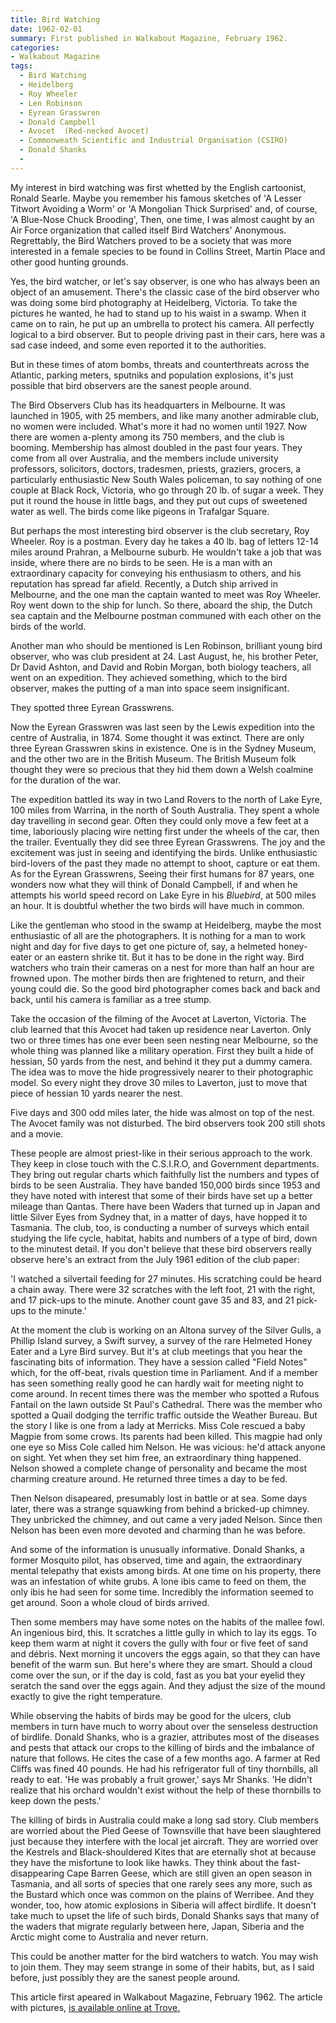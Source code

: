 ```yaml
---
title: Bird Watching
date: 1962-02-01
summary: First published in Walkabout Magazine, February 1962.
categories:
- Walkabout Magazine
tags:
  - Bird Watching
  - Heidelberg
  - Roy Wheeler
  - Len Robinson
  - Eyrean Grasswren
  - Donald Campbell
  - Avocet  (Red-necked Avocet)
  - Commonweath Scientific and Industrial Organisation (CSIRO)
  - Donald Shanks
  -
---
```


My interest in bird watching was first whetted by the English cartoonist, Ronald Searle. Maybe you remember his famous sketches of 'A Lesser Titwort Avoiding a Worm' or 'A Mongolian Thick Surprised' and, of course, 'A Blue-Nose Chuck Brooding', Then, one time, I was almost caught by an Air Force organization that called itself Bird Watchers' Anonymous. Regrettably, the Bird Watchers proved to be a society that was more interested in a female species to be found in Collins Street, Martin Place and other good hunting grounds.

Yes, the bird watcher, or let's say observer, is one who has always been an object of an amusement. There's the classic case of the bird observer who was doing some bird photography at Heidelberg, Victoria. To take the pictures he wanted, he had to stand up to his waist in a swamp. When it came on to rain, he put up an umbrella to protect his camera. All perfectly logical to a bird observer. But to people driving past in their cars, here was a sad case indeed, and some even reported it to the authorities.

But in these times of atom bombs, threats and counterthreats across the Atlantic, parking meters, sputniks and population explosions, it's just possible that bird observers are the sanest people around.

The Bird Observers Club has its headquarters in Melbourne. It was launched in 1905, with 25 members, and like many another admirable club, no women were included. What's more it had no women until 1927. Now there are women a-plenty among its 750 members, and the club is booming. Membership has almost doubled in the past four years. They come from all over Australia, and the members include university professors, solicitors, doctors, tradesmen, priests, graziers, grocers, a particularly enthusiastic New South Wales policeman, to say nothing of one couple at Black Rock, Victoria, who go through 20 lb. of sugar a week. They put it round the house in little bags, and they put out cups of sweetened water as well. The birds come like pigeons in Trafalgar Square. 

But perhaps the most interesting bird observer is the club secretary, Roy Wheeler. Roy is a postman. Every day he takes a 40 lb. bag of letters 12-14 miles around Prahran, a Melbourne suburb. He wouldn't take a job that was inside, where there are no birds to be seen. He is a man with an extraordinary capacity for conveying his enthusiasm to others, and his reputation has spread far afield. Recently, a Dutch ship arrived in Melbourne, and the one man the captain wanted to meet was Roy Wheeler. Roy went down to the ship for lunch. So there, aboard the ship, the Dutch sea captain and the Melbourne postman communed with each other on the birds of the world. 

Another man who should be mentioned is Len Robinson, brilliant young bird observer, who was club president at 24. Last August, he, his brother Peter, Dr David Ashton, and David and Robin Morgan, both biology teachers, all went on an expedition. They achieved something, which to the bird observer, makes the putting of a man into space seem insignificant.

They spotted three Eyrean Grasswrens. 

Now the Eyrean Grasswren was last seen by the Lewis expedition into the centre of Australia, in 1874. Some thought it was extinct. There are only three Eyrean Grasswren skins in existence. One is in the Sydney Museum, and the other two are in the British Museum. The British Museum folk thought they were so precious that they hid them down a Welsh coalmine for the duration of the war.

The expedition battled its way in two Land Rovers to the north of Lake Eyre, 100 miles from Warrina, in the north of South Australia. They spent a whole day travelling in second gear. Often they could only move a few feet at a time, laboriously placing wire netting first under the wheels of the car, then the trailer. Eventually they did see three Eyrean Grasswrens. The joy and the excitement was just in seeing and identifying the birds. Unlike enthusiastic bird-lovers of the past they made no attempt to shoot, capture or eat them. As for the Eyrean Grasswrens, Seeing their first humans for 87 years, one wonders now what they will think of Donald Campbell, if and when he attempts his world speed record on Lake Eyre in his *Bluebird*, at 500 miles an hour. It is doubtful whether the two birds will have much in common.

Like the gentleman who stood in the swamp at Heidelberg, maybe the most enthusiastic of all are the photographers. It is nothing for a man to work night and day for five days to get one picture of, say, a helmeted honey-eater or an eastern shrike tit. But it has to be done in the right way. Bird watchers who train their cameras on a nest for more than half an hour are frowned upon. The mother birds then are frightened to return, and their young could die. So the good bird photographer comes back and back and back, until his camera is familiar as a tree stump.

Take the occasion of the filming of the Avocet at Laverton, Victoria. The club learned that this Avocet had taken up residence near Laverton. Only two or three times has one ever been seen nesting near Melbourne, so the whole thing was planned like a military operation. First they built a hide of hessian, 50 yards from the nest, and behind it they put a dummy camera. The idea was to move the hide progressively nearer to their photographic model. So every night they drove 30 miles to Laverton, just to move that piece of hessian 10 yards nearer the nest.

Five days and 300 odd miles later, the hide was almost on top of the nest. The Avocet family was not disturbed. The bird observers took 200 still shots and a movie.

These people are almost priest-like in their serious approach to the work. They keep in close touch with the C.S.I.R.O, and Government departments. They bring out regular charts which faithfully list the numbers and types of birds to be seen Australia. They have banded 150,000 birds since 1953 and they have noted with interest that some of their birds have set up a better mileage than Qantas. There have been Waders that turned up in Japan and little Silver Eyes from Sydney that, in a matter of days, have hopped it to Tasmania. The club, too, is conducting a number of surveys which entail studying the life cycle, habitat, habits and numbers of a type of bird, down to the minutest detail. If you don't believe that these bird observers really observe here's an extract from the July 1961 edition of the club paper:

'I watched a silvertail feeding for 27 minutes. His scratching could be heard a chain away. There were 32 scratches with the left foot, 21 with the right, and 17 pick-ups to the minute. Another count gave 35 and 83, and 21 pick-ups to the minute.'

At the moment the club is working on an Altona survey of the Silver Gulls, a Phillip Island survey, a Swift survey, a survey of the rare Helmeted Honey Eater and a Lyre Bird survey. But it's at club meetings that you hear the fascinating bits of information. They have a session called "Field Notes" which, for the off-beat, rivals question time in Parliament. And if a member has seen something really good he can hardly wait for meeting night to come around. In recent times there was the member who spotted a Rufous Fantail on the lawn outside St Paul's Cathedral. There was the member who spotted a Quail dodging the terrific traffic outside the Weather Bureau. But the story I like is one from a lady at Merricks. Miss Cole rescued a baby Magpie from some crows. Its parents had been killed. This magpie had only one eye so Miss Cole called him Nelson. He was vicious: he'd attack anyone on sight. Yet when they set him free, an extraordinary thing happened. Nelson showed a complete change of personality and became the most charming creature around. He returned three times a day to be fed.

Then Nelson disapeared, presumably lost in battle or at sea. Some days later, there was a strange squawking from behind a bricked-up chimney. They unbricked the chimney, and out came a very jaded Nelson. Since then Nelson has been even more devoted and charming than he was before. 

And some of the information is unusually informative. Donald Shanks, a former Mosquito pilot, has observed, time and again, the extraordinary mental telepathy that exists among birds. At one time on his property, there was an infestation of white grubs. A lone ibis came to feed on them, the only ibis he had seen for some time. Incredibly the information seemed to get around. Soon a whole cloud of birds arrived.

Then some members may have some notes on the habits of the mallee fowl. An ingenious bird, this. It scratches a little gully in which to lay its eggs. To keep them warm at night it covers the gully with four or five feet of sand and débris. Next morning it uncovers the eggs again, so that they can have benefit of the warm sun. But here's where they are smart. Should a cloud come over the sun, or if the day is cold, fast as you bat your eyelid they seratch the sand over the eggs again. And they adjust the size of the mound exactly to give the right temperature.

While observing the habits of birds may be good for the ulcers, club members in turn have much to worry about over the senseless destruction of birdlife. Donald Shanks, who is a grazier, attributes most of the diseases and pests that attack our crops to the killing of birds and the imbalance of nature that follows. He cites the case of a few months ago. A farmer at Red Cliffs was fined 40 pounds. He had his refrigerator full of tiny thornbills, all ready to eat. 'He was probably a fruit grower,' says Mr Shanks. 'He didn't realize that his orchard wouldn't exist without the help of these thornbills to keep down the pests.'

The killing of birds in Australia could make a long sad story. Club members are worried about the Pied Geese of Townsville that have been slaughtered just because they interfere with the local jet aircraft. They are worried over the Kestrels and Black-shouldered Kites that are eternally shot at because they have the misfortune to look like hawks. They think about the fast-disappearing Cape Barren Geese, which are still given an open season in Tasmania, and all sorts of species that one rarely sees any more, such as the Bustard which once was common on the plains of Werribee. And they wonder, too, how atomic explosions in Siberia will affect birdlife. It doesn't take much to upset the life of such birds, Donald Shanks says that many of the waders that migrate regularly between here, Japan, Siberia and the Arctic might come to Australia and never return.

This could be another matter for the bird watchers to watch. You may wish to join them. They may seem strange in some of their habits, but, as I said before, just possibly they are the sanest people around. 

This article first apeared in Walkabout Magazine, February 1962. The article with pictures, [is available online at Trove.](https://nla.gov.au/nla.obj-752644449/view?sectionId=nla.obj-755701384&partId=nla.obj-752653519#page/n19/mode/1up)

